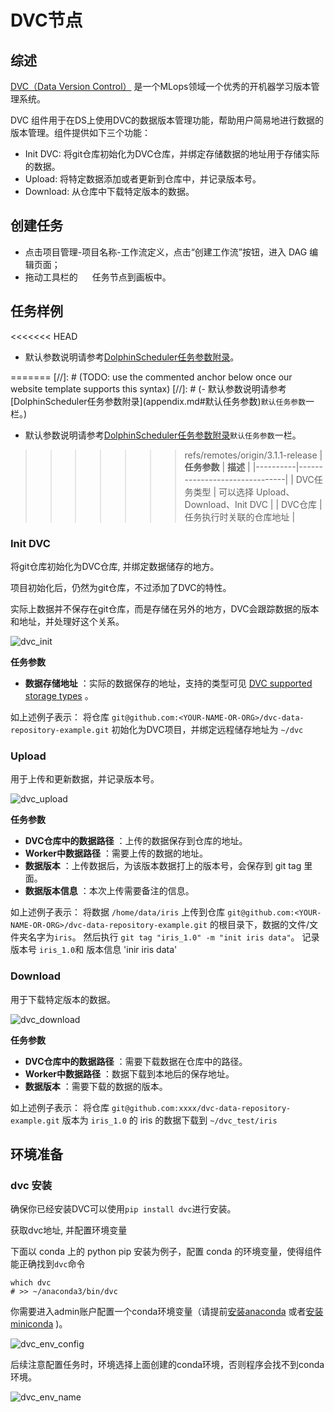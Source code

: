 # DVC节点

## 综述

[DVC（Data Version Control）](https://dvc.org) 是一个MLops领域一个优秀的开机器学习版本管理系统。

DVC 组件用于在DS上使用DVC的数据版本管理功能，帮助用户简易地进行数据的版本管理。组件提供如下三个功能：

- Init DVC: 将git仓库初始化为DVC仓库，并绑定存储数据的地址用于存储实际的数据。
- Upload: 将特定数据添加或者更新到仓库中，并记录版本号。
- Download: 从仓库中下载特定版本的数据。

## 创建任务

- 点击项目管理-项目名称-工作流定义，点击“创建工作流”按钮，进入 DAG 编辑页面；
- 拖动工具栏的 <img src="../../../../img/tasks/icons/dvc.png" width="15"/> 任务节点到画板中。

## 任务样例

<<<<<<< HEAD
- 默认参数说明请参考[DolphinScheduler任务参数附录](appendix.md#默认任务参数)。

=======
[//]: # (TODO: use the commented anchor below once our website template supports this syntax)
[//]: # (- 默认参数说明请参考[DolphinScheduler任务参数附录]&#40;appendix.md#默认任务参数&#41;`默认任务参数`一栏。)

- 默认参数说明请参考[DolphinScheduler任务参数附录](appendix.md)`默认任务参数`一栏。

>>>>>>> refs/remotes/origin/3.1.1-release
| **任务参数** |            **描述**             |
|----------|-------------------------------|
| DVC任务类型  | 可以选择 Upload、Download、Init DVC |
| DVC仓库    | 任务执行时关联的仓库地址                  |

### Init DVC

将git仓库初始化为DVC仓库, 并绑定数据储存的地方。

项目初始化后，仍然为git仓库，不过添加了DVC的特性。

实际上数据并不保存在git仓库，而是存储在另外的地方，DVC会跟踪数据的版本和地址，并处理好这个关系。

![dvc_init](../../../../img/tasks/demo/dvc_init.png)

**任务参数**

- **数据存储地址**
  ：实际的数据保存的地址，支持的类型可见 [DVC supported storage types](https://dvc.org/doc/command-reference/remote/add#supported-storage-types)
  。

如上述例子表示： 将仓库 `git@github.com:<YOUR-NAME-OR-ORG>/dvc-data-repository-example.git` 初始化为DVC项目，并绑定远程储存地址为 `~/dvc`

### Upload

用于上传和更新数据，并记录版本号。

![dvc_upload](../../../../img/tasks/demo/dvc_upload.png)

**任务参数**

- **DVC仓库中的数据路径** ：上传的数据保存到仓库的地址。
- **Worker中数据路径** ：需要上传的数据的地址。
- **数据版本** ：上传数据后，为该版本数据打上的版本号，会保存到 git tag 里面。
- **数据版本信息** ：本次上传需要备注的信息。

如上述例子表示： 将数据 `/home/data/iris` 上传到仓库 `git@github.com:<YOUR-NAME-OR-ORG>/dvc-data-repository-example.git`
的根目录下，数据的文件/文件夹名字为`iris`。 然后执行 `git tag "iris_1.0" -m "init iris data"`。 记录版本号 `iris_1.0`和 版本信息 'inir iris data'

### Download

用于下载特定版本的数据。

![dvc_download](../../../../img/tasks/demo/dvc_download.png)

**任务参数**

- **DVC仓库中的数据路径** ：需要下载数据在仓库中的路径。
- **Worker中数据路径** ：数据下载到本地后的保存地址。
- **数据版本** ：需要下载的数据的版本。

如上述例子表示： 将仓库 `git@github.com:xxxx/dvc-data-repository-example.git` 版本为 `iris_1.0` 的 iris 的数据下载到 `~/dvc_test/iris`

## 环境准备

### dvc 安装

确保你已经安装DVC可以使用`pip install dvc`进行安装。

获取dvc地址, 并配置环境变量

下面以 conda 上的 python pip 安装为例子，配置 conda 的环境变量，使得组件能正确找到`dvc`命令

```shell
which dvc
# >> ~/anaconda3/bin/dvc
```

你需要进入admin账户配置一个conda环境变量（请提前[安装anaconda](https://docs.continuum.io/anaconda/install/)
或者[安装miniconda](https://docs.conda.io/en/latest/miniconda.html#installing) )。

![dvc_env_config](../../../../img/tasks/demo/dvc_env_config.png)

后续注意配置任务时，环境选择上面创建的conda环境，否则程序会找不到conda环境。

![dvc_env_name](../../../../img/tasks/demo/dvc_env_name.png)
